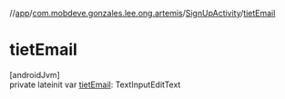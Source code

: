 //[app](../../../index.md)/[com.mobdeve.gonzales.lee.ong.artemis](../index.md)/[SignUpActivity](index.md)/[tietEmail](tiet-email.md)

# tietEmail

[androidJvm]\
private lateinit var [tietEmail](tiet-email.md): TextInputEditText
